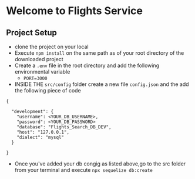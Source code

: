 # Welcome to Flights Service

## Project Setup

- clone the project on your local 
- Execute `npm install` on the same path as of your root directory of the downloaded project
- Create a `.env` file in the root directory and add the following environmental variable 
    -  `PORT=3000`
- INSIDE THE `src/config` folder create a new file `config.json` and the add the following piece of code 


````
{

  "development": {
    "username": <YOUR_DB_USERNAME>,
    "password": <YOUR_DB_PASSWORD>
    "database": "Flights_Search_DB_DEV",
    "host": "127.0.0.1",
    "dialect": "mysql"
  }

}
````

- Once you've added your db congig as listed above,go to the src folder from your terminal and execute `npx sequelize db:create`

